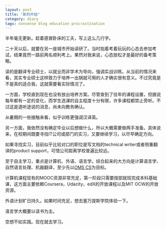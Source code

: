 ```yaml
---
layout: post
title: "新的开始"
category: diary
tags: nonsense blog education procrastination
---
```


半年毫无更新。趁着感冒卧床的工夫，写上这么几行字。

二十天以后，就要在另一座城市开始读研了。当时抱着考着玩玩的心态去参加考试，结果竟然一路前两名顺利考上。果然对我来说，心态放松才是最好的备考策略。

读的是翻译专业硕士，以就业而非学术为导向，强调实战训练。从当前的情况来看，其实专业硕士这样致力于培养一出锅就可用的人才确实很有意义。不过究竟是不是真的适合我，这就需要看实际情况了。

一方面，学校直到现在也没有放出培养方案。尽管查到了往年的课程设置，但据说每年都有一定的变化，而学生选课的自主程度十分有限，许多课程都禁止旁听。不过这是道听途说的消息，尚未向教务确认。

从暑期的一些接触来看，似乎训练更强调汉译英。

另一方面，我依然没有确定毕业以后想做什么，所以大概需要做两手准备。具体说来，在校期间既要寻找IT公司或部门的实习，又要继续学习，以尽早确定方向。

如果寻找实习，目前似乎比较对口的职位是写文档的technical writer或者侧重翻译的product support，可惜公司距离学校普遍比较远。

至于自主学习，重点是计算机、外语、语言学。综合起来的大方向是计算语言学、自然语言处理、机器翻译，至少先以[OMS CS](http://sighsmile.github.io/2013/12/02/UdacityNews/)为目标。

计算机课程现有的MOOC资源非常充足，第一阶段只需要按部就班完成本科基础课，这方面主要依赖Coursera，Udacity，edX的开放课程以及MIT OCW的开放资源。

外语计划旷日持久。如果时间充足，想去塞万提斯学院体验一下。

语言学大概要以读书为主。

空想不如实践。现在就去学习。
